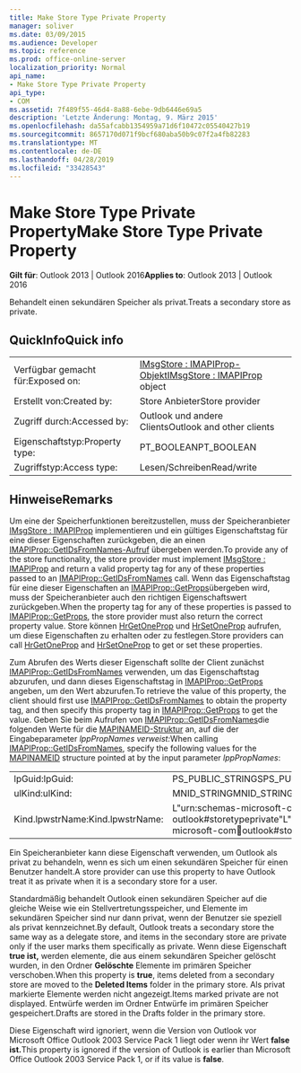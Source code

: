 ```yaml
---
title: Make Store Type Private Property
manager: soliver
ms.date: 03/09/2015
ms.audience: Developer
ms.topic: reference
ms.prod: office-online-server
localization_priority: Normal
api_name:
- Make Store Type Private Property
api_type:
- COM
ms.assetid: 7f489f55-46d4-8a88-6ebe-9db6446e69a5
description: 'Letzte Änderung: Montag, 9. März 2015'
ms.openlocfilehash: da55afcabb1354959a71d6f10472c05540427b19
ms.sourcegitcommit: 8657170d071f9bcf680aba50b9c07f2a4fb82283
ms.translationtype: MT
ms.contentlocale: de-DE
ms.lasthandoff: 04/28/2019
ms.locfileid: "33428543"
---
```

# <a name="make-store-type-private-property"></a><span data-ttu-id="a5f93-103">Make Store Type Private Property</span><span class="sxs-lookup"><span data-stu-id="a5f93-103">Make Store Type Private Property</span></span>

  
  
<span data-ttu-id="a5f93-104">**Gilt für**: Outlook 2013 | Outlook 2016</span><span class="sxs-lookup"><span data-stu-id="a5f93-104">**Applies to**: Outlook 2013 | Outlook 2016</span></span> 
  
<span data-ttu-id="a5f93-105">Behandelt einen sekundären Speicher als privat.</span><span class="sxs-lookup"><span data-stu-id="a5f93-105">Treats a secondary store as private.</span></span>
  
## <a name="quick-info"></a><span data-ttu-id="a5f93-106">QuickInfo</span><span class="sxs-lookup"><span data-stu-id="a5f93-106">Quick info</span></span>

|||
|:-----|:-----|
|<span data-ttu-id="a5f93-107">Verfügbar gemacht für:</span><span class="sxs-lookup"><span data-stu-id="a5f93-107">Exposed on:</span></span>  <br/> |<span data-ttu-id="a5f93-108">[IMsgStore : IMAPIProp-Objekt](imsgstoreimapiprop.md)</span><span class="sxs-lookup"><span data-stu-id="a5f93-108">[IMsgStore : IMAPIProp](imsgstoreimapiprop.md) object</span></span>  <br/> |
|<span data-ttu-id="a5f93-109">Erstellt von:</span><span class="sxs-lookup"><span data-stu-id="a5f93-109">Created by:</span></span>  <br/> |<span data-ttu-id="a5f93-110">Store Anbieter</span><span class="sxs-lookup"><span data-stu-id="a5f93-110">Store provider</span></span>  <br/> |
|<span data-ttu-id="a5f93-111">Zugriff durch:</span><span class="sxs-lookup"><span data-stu-id="a5f93-111">Accessed by:</span></span>  <br/> |<span data-ttu-id="a5f93-112">Outlook und andere Clients</span><span class="sxs-lookup"><span data-stu-id="a5f93-112">Outlook and other clients</span></span>  <br/> |
|<span data-ttu-id="a5f93-113">Eigenschaftstyp:</span><span class="sxs-lookup"><span data-stu-id="a5f93-113">Property type:</span></span>  <br/> |<span data-ttu-id="a5f93-114">PT_BOOLEAN</span><span class="sxs-lookup"><span data-stu-id="a5f93-114">PT_BOOLEAN</span></span>  <br/> |
|<span data-ttu-id="a5f93-115">Zugriffstyp:</span><span class="sxs-lookup"><span data-stu-id="a5f93-115">Access type:</span></span>  <br/> |<span data-ttu-id="a5f93-116">Lesen/Schreiben</span><span class="sxs-lookup"><span data-stu-id="a5f93-116">Read/write</span></span>  <br/> |
   
## <a name="remarks"></a><span data-ttu-id="a5f93-117">Hinweise</span><span class="sxs-lookup"><span data-stu-id="a5f93-117">Remarks</span></span>

<span data-ttu-id="a5f93-118">Um eine der Speicherfunktionen bereitzustellen, muss der Speicheranbieter [IMsgStore : IMAPIProp](imsgstoreimapiprop.md) implementieren und ein gültiges Eigenschaftstag für eine dieser Eigenschaften zurückgeben, die an einen [IMAPIProp::GetIDsFromNames-Aufruf](imapiprop-getidsfromnames.md) übergeben werden.</span><span class="sxs-lookup"><span data-stu-id="a5f93-118">To provide any of the store functionality, the store provider must implement [IMsgStore : IMAPIProp](imsgstoreimapiprop.md) and return a valid property tag for any of these properties passed to an [IMAPIProp::GetIDsFromNames](imapiprop-getidsfromnames.md) call.</span></span> <span data-ttu-id="a5f93-119">Wenn das Eigenschaftstag für eine dieser Eigenschaften an [IMAPIProp::GetProps](imapiprop-getprops.md)übergeben wird, muss der Speicheranbieter auch den richtigen Eigenschaftswert zurückgeben.</span><span class="sxs-lookup"><span data-stu-id="a5f93-119">When the property tag for any of these properties is passed to [IMAPIProp::GetProps](imapiprop-getprops.md), the store provider must also return the correct property value.</span></span> <span data-ttu-id="a5f93-120">Store können [HrGetOneProp](hrgetoneprop.md) und [HrSetOneProp](hrsetoneprop.md) aufrufen, um diese Eigenschaften zu erhalten oder zu festlegen.</span><span class="sxs-lookup"><span data-stu-id="a5f93-120">Store providers can call [HrGetOneProp](hrgetoneprop.md) and [HrSetOneProp](hrsetoneprop.md) to get or set these properties.</span></span> 
  
<span data-ttu-id="a5f93-121">Zum Abrufen des Werts dieser Eigenschaft sollte der Client zunächst [IMAPIProp::GetIDsFromNames](imapiprop-getidsfromnames.md) verwenden, um das Eigenschaftstag abzurufen, und dann dieses Eigenschaftstag in [IMAPIProp::GetProps](imapiprop-getprops.md) angeben, um den Wert abzurufen.</span><span class="sxs-lookup"><span data-stu-id="a5f93-121">To retrieve the value of this property, the client should first use [IMAPIProp::GetIDsFromNames](imapiprop-getidsfromnames.md) to obtain the property tag, and then specify this property tag in [IMAPIProp::GetProps](imapiprop-getprops.md) to get the value.</span></span> <span data-ttu-id="a5f93-122">Geben Sie beim Aufrufen von [IMAPIProp::GetIDsFromNames](imapiprop-getidsfromnames.md)die folgenden Werte für die [MAPINAMEID-Struktur](mapinameid.md) an, auf die der Eingabeparameter _lppPropNames verweist:_</span><span class="sxs-lookup"><span data-stu-id="a5f93-122">When calling [IMAPIProp::GetIDsFromNames](imapiprop-getidsfromnames.md), specify the following values for the [MAPINAMEID](mapinameid.md) structure pointed at by the input parameter  _lppPropNames_:</span></span>
  
|||
|:-----|:-----|
|<span data-ttu-id="a5f93-123">lpGuid:</span><span class="sxs-lookup"><span data-stu-id="a5f93-123">lpGuid:</span></span>  <br/> |<span data-ttu-id="a5f93-124">PS_PUBLIC_STRINGS</span><span class="sxs-lookup"><span data-stu-id="a5f93-124">PS_PUBLIC_STRINGS</span></span>  <br/> |
|<span data-ttu-id="a5f93-125">ulKind:</span><span class="sxs-lookup"><span data-stu-id="a5f93-125">ulKind:</span></span>  <br/> |<span data-ttu-id="a5f93-126">MNID_STRING</span><span class="sxs-lookup"><span data-stu-id="a5f93-126">MNID_STRING</span></span>  <br/> |
|<span data-ttu-id="a5f93-127">Kind.lpwstrName:</span><span class="sxs-lookup"><span data-stu-id="a5f93-127">Kind.lpwstrName:</span></span>  <br/> |<span data-ttu-id="a5f93-128">L"urn:schemas-microsoft-com:office:outlook#storetypeprivate"</span><span class="sxs-lookup"><span data-stu-id="a5f93-128">L"urn:schemas-microsoft-com:office:outlook#storetypeprivate"</span></span>  <br/> |
   
<span data-ttu-id="a5f93-129">Ein Speicheranbieter kann diese Eigenschaft verwenden, um Outlook als privat zu behandeln, wenn es sich um einen sekundären Speicher für einen Benutzer handelt.</span><span class="sxs-lookup"><span data-stu-id="a5f93-129">A store provider can use this property to have Outlook treat it as private when it is a secondary store for a user.</span></span> 
  
<span data-ttu-id="a5f93-130">Standardmäßig behandelt Outlook einen sekundären Speicher auf die gleiche Weise wie ein Stellvertretungsspeicher, und Elemente im sekundären Speicher sind nur dann privat, wenn der Benutzer sie speziell als privat kennzeichnet.</span><span class="sxs-lookup"><span data-stu-id="a5f93-130">By default, Outlook treats a secondary store the same way as a delegate store, and items in the secondary store are private only if the user marks them specifically as private.</span></span> <span data-ttu-id="a5f93-131">Wenn diese Eigenschaft **true ist,** werden elemente, die aus einem sekundären Speicher gelöscht wurden, in den Ordner **Gelöschte** Elemente im primären Speicher verschoben.</span><span class="sxs-lookup"><span data-stu-id="a5f93-131">When this property is **true**, items deleted from a secondary store are moved to the **Deleted Items** folder in the primary store.</span></span> <span data-ttu-id="a5f93-132">Als privat markierte Elemente werden nicht angezeigt.</span><span class="sxs-lookup"><span data-stu-id="a5f93-132">Items marked private are not displayed.</span></span> <span data-ttu-id="a5f93-133">Entwürfe werden im Ordner Entwürfe im primären Speicher gespeichert.</span><span class="sxs-lookup"><span data-stu-id="a5f93-133">Drafts are stored in the Drafts folder in the primary store.</span></span> 
  
<span data-ttu-id="a5f93-134">Diese Eigenschaft wird ignoriert, wenn die Version von Outlook vor Microsoft Office Outlook 2003 Service Pack 1 liegt oder wenn ihr Wert **false ist.**</span><span class="sxs-lookup"><span data-stu-id="a5f93-134">This property is ignored if the version of Outlook is earlier than Microsoft Office Outlook 2003 Service Pack 1, or if its value is **false**.</span></span>
  


